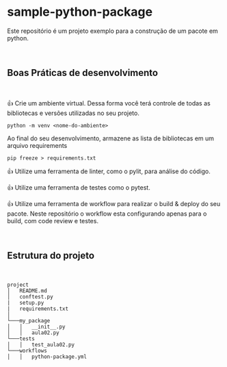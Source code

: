 # sample-python-package


Este repositório é um projeto exemplo para a construção de um pacote em python.

<br>

## Boas Práticas de desenvolvimento
<br>

👍 Crie um ambiente virtual. Dessa forma você terá controle de todas as bibliotecas e versões utilizadas no seu projeto.
```
python -m venv <nome-do-ambiente>
```

Ao final do seu desenvolvimento, armazene as lista de bibliotecas em um arquivo requirements
```
pip freeze > requirements.txt
```
👍 Utilize uma ferramenta de linter, como o pylit, para análise do código. 

👍 Utilize uma ferramenta de testes como o pytest.

👍 Utilize uma ferramenta de workflow para realizar o build & deploy do seu pacote. Neste repositório o workflow esta configurando apenas para o build, com code review e testes.

<br>

## Estrutura do projeto
<br>

```
project
│   README.md
│   conftest.py
|   setup.py
|   requirements.txt    
│
└───my_package
│   │   __init__.py
│   │   aula02.py
└───tests
│   │   test_aula02.py
└───workflows
│   │   python-package.yml
```






